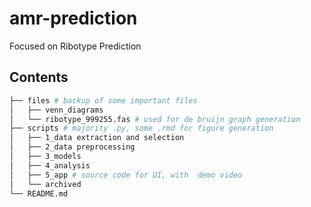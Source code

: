 # amr-prediction
Focused on Ribotype Prediction 

## Contents
```bash
├── files # backup of some important files
│   ├── venn_diagrams
│   └── ribotype_999255.fas # used for de bruijn graph generation
├── scripts # majority .py, some .rmd for figure generation
│   ├── 1_data extraction and selection
│   ├── 2_data preprocessing
│   ├── 3_models
│   ├── 4_analysis
│   ├── 5_app # source code for UI, with  demo video
│   └── archived
└── README.md
```

